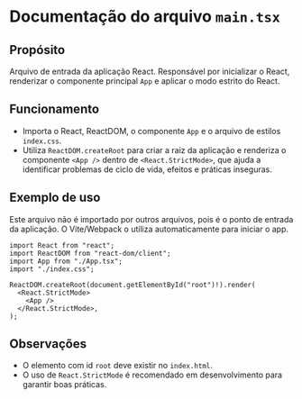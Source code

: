 # Documentação do arquivo `main.tsx`

## Propósito
Arquivo de entrada da aplicação React. Responsável por inicializar o React, renderizar o componente principal `App` e aplicar o modo estrito do React.

## Funcionamento
- Importa o React, ReactDOM, o componente `App` e o arquivo de estilos `index.css`.
- Utiliza `ReactDOM.createRoot` para criar a raiz da aplicação e renderiza o componente `<App />` dentro de `<React.StrictMode>`, que ajuda a identificar problemas de ciclo de vida, efeitos e práticas inseguras.

## Exemplo de uso
Este arquivo não é importado por outros arquivos, pois é o ponto de entrada da aplicação. O Vite/Webpack o utiliza automaticamente para iniciar o app.

```tsx
import React from "react";
import ReactDOM from "react-dom/client";
import App from "./App.tsx";
import "./index.css";

ReactDOM.createRoot(document.getElementById("root")!).render(
  <React.StrictMode>
    <App />
  </React.StrictMode>,
);
```

## Observações
- O elemento com id `root` deve existir no `index.html`.
- O uso de `React.StrictMode` é recomendado em desenvolvimento para garantir boas práticas. 